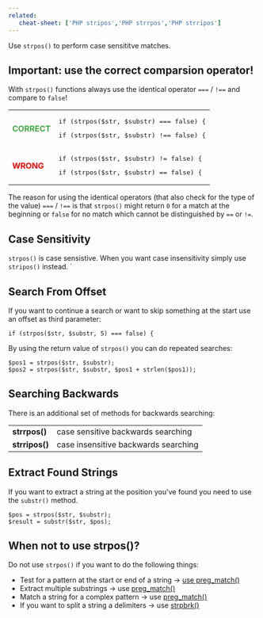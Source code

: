 ```yaml
---
related:
   cheat-sheet: ['PHP stripos','PHP strrpos','PHP strripos']
---
```


Use `strpos()` to perform case sensititve matches.

## Important: use the correct comparsion operator!

With `strpos()` functions always use the identical operator `===` / `!==` and compare to `false`!

<table>
<tr><td><b style="color:#4a4">CORRECT</b></td><td>
<pre>if (strpos($str, $substr) === false) {</pre>
<pre>if (strpos($str, $substr) !== false) {</pre>
</td></tr>
<tr><td><b style="color:red">WRONG</b></td><td>
<pre>if (strpos($str, $substr) != false) {</pre>
<pre>if (strpos($str, $substr) == false) {</pre>
</td></tr>
</table>

The reason for using the identical operators (that also check for the type of the value) `===` / `!==` is that `strpos()` might return `0` for a match at the beginning or `false` for no match which cannot be distinguished by `==` or `!=`.

## Case Sensitivity

`strpos()` is case sensistive. When you want case insensitivity simply use `stripos()` instead.
`
## Search From Offset

If you want to continue a search or want to skip something at the start use an offset as third parameter:

    if (strpos($str, $substr, 5) === false) {

By using the return value of `strpos()` you can do repeated searches:

    $pos1 = strpos($str, $substr);
    $pos2 = strpos($str, $substr, $pos1 + strlen($pos1));

## Searching Backwards

There is an additional set of methods for backwards searching:

<table>
<tr>
<td><b>strrpos()</b></td><td>case sensitive backwards searching</td>
</tr><tr>
<td><b>strripos()</b></td><td>case insensitive backwards searching</td>
</tr>
</table>

## Extract Found Strings

If you want to extract a string at the position you've found you need to use the `substr()` method.

    $pos = strpos($str, $substr);
    $result = substr($str, $pos);

## When not to use strpos()?

Do not use `strpos()` if you want to do the following things:

- Test for a pattern at the start or end of a string -> <a href="https://lzone.de/examples/PHP preg_match">use preg_match()</a>
- Extract multiple substrings -> use <a href="https://lzone.de/examples/PHP preg_match">preg_match()</a>
- Match a string for a complex pattern -> use <a href="https://lzone.de/examples/PHP preg_match">preg_match()</a>
- If you want to split a string a delimiters -> use <a href="http://de3.php.net/manual/en/function.strpbrk.php">strpbrk()</a>
